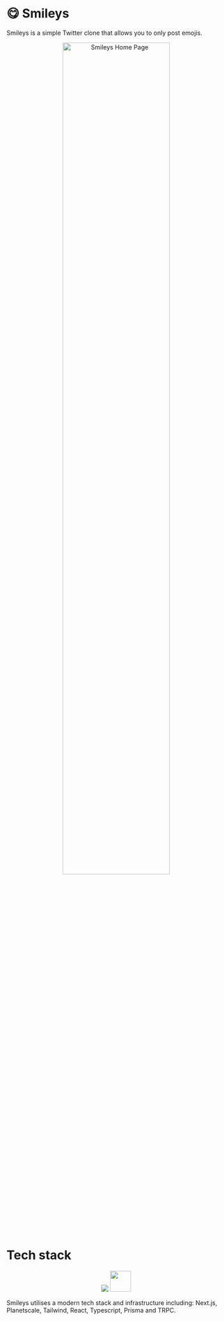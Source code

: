 # 😋 Smileys
Smileys is a simple Twitter clone that allows you to only post emojis.

<p align="center">
 <img alt="Smileys Home Page" src="https://github.com/TylerIllman/smiles-app/assets/124550621/7c10787d-26c7-4080-9b0b-d4355176742b" width="70%">
</p>

# Tech stack
<p align="center">
  <img src="https://skillicons.dev/icons?i=nextjs,planetscale,tailwind,react,typescript,prisma" />
  <img src="https://trpc.io/img/logo.svg" width="48px" height="48px" />
</p>

Smileys utilises a modern tech stack and infrastructure including: Next.js, Planetscale, Tailwind, React, Typescript, Prisma and TRPC.
